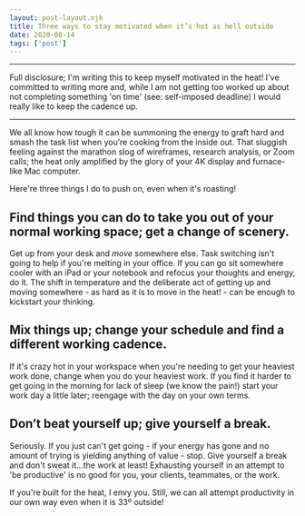 ```yaml
---
layout: post-layout.njk 
title: Three ways to stay motivated when it’s hot as hell outside
date: 2020-08-14
tags: ['post']
---
```


*****

Full disclosure; I'm writing this to keep myself motivated in the heat! I've committed to writing more and, while I am not getting too worked up about not completing something 'on time' (see: self-imposed deadline) I would really like to keep the cadence up.

*****

<!-- Excerpt Start -->
We all know how tough it can be summoning the energy to graft hard and smash the task list when you’re cooking from the inside out. That sluggish feeling against the marathon slog of wireframes, research analysis, or Zoom calls; the heat only amplified by the glory of your 4K display and furnace-like Mac computer.<!-- Excerpt End -->

Here're three things I do to push on, even when it's roasting!

## Find things you can do to take you out of your normal working space; get a change of scenery.

Get up from your desk and *move* somewhere else. Task switching isn't going to help if you're melting in your office. If you can go sit somewhere cooler with an iPad or your notebook and refocus your thoughts and energy, do it. The shift in temperature and the deliberate act of getting up and moving somewhere - as hard as it is to move in the heat! - can be enough to kickstart your thinking.

## Mix things up; change your schedule and find a different working cadence.

If it's crazy hot in your workspace when you're needing to get your heaviest work done, change when you do your heaviest work. If you find it harder to get going in the morning for lack of sleep (we know the pain!) start your work day a little later; reengage with the day on your own terms.

## Don’t beat yourself up; give yourself a break.

Seriously. If you just can't get going - if your energy has gone and no amount of trying is yielding anything of value - stop. Give yourself a break and don't sweat it...the work at least! Exhausting yourself in an attempt to 'be productive' is no good for you, your clients, teammates, or the work.

If you're built for the heat, I envy you. Still, we can all attempt productivity in our own way even when it is 33º outside!